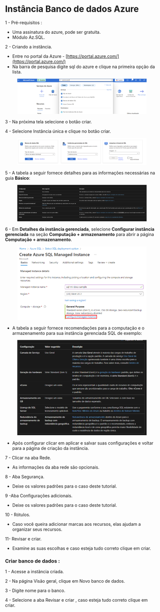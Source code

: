 # Instância Banco de dados Azure

1 - Pré-requisitos :

* Uma assinatura do azure, pode ser gratuita.
* Módulo Az.SQL.

2 - Criando a instância.

* Entre no portal da Azure - [https://portal.azure.com/](https://portal.azure.com/)
* Na barra de pesquisa digite sql do azure e clique na primeira opção da lista.

<figure><img src="../.gitbook/assets/image.png" alt=""><figcaption></figcaption></figure>

3 - Na próxima tela selecione o botão criar.

4 - Selecione Instância única e clique no botão criar.

<figure><img src="../.gitbook/assets/image (1).png" alt=""><figcaption></figcaption></figure>

5 - A tabela a seguir fornece detalhes para as informações necessárias na guia **Básico**:

<figure><img src="../.gitbook/assets/image (2).png" alt=""><figcaption></figcaption></figure>

6 - Em **Detalhes da instância gerenciada**, selecione **Configurar instância gerenciada** na seção **Computação + armazenamento** para abrir a página **Computação + armazenamento**.

<figure><img src="../.gitbook/assets/image (3).png" alt=""><figcaption></figcaption></figure>

* A tabela a seguir fornece recomendações para a computação e o armazenamento para sua instância gerenciada SQL de exemplo:

<figure><img src="../.gitbook/assets/image (4).png" alt=""><figcaption></figcaption></figure>

* Após configurar clicar em aplicar e salvar suas configurações e voltar para a página de criação da instância.

7 - Clicar na aba Rede.

* As informações da aba rede são opcionais.

8 - Aba Segurança.

* Deixe os valores padrões para o caso deste tutorial.

9 -Aba Configurações adicionais.

* Deixe os valores padrões para o caso deste tutorial.

10 - Rótulos.

* Caso você queira adicionar marcas aos recursos, elas ajudam a organizar seus recursos.

11-  Revisar e criar.

* Examine as suas escolhas e caso esteja tudo correto clique em criar.

### Criar banco de dados :  <a href="#create-database" id="create-database"></a>

1 - Acesse a instãncia criada.

2 - Na página Visão geral, clique em Novo banco de dados.

3 - Digite nome para o banco.

4 - Selecione a aba Revisar e criar , caso esteja tudo correto clique em criar.
